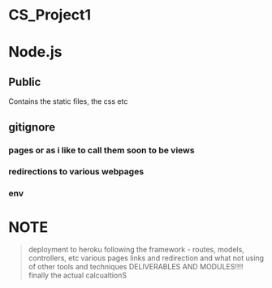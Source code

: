# CS_Project1
# Node.js
## Public 
Contains the static files, the css etc
## gitignore
### pages or as i like to call them soon to be views
### redirections to various webpages
### env
# NOTE
> deployment to heroku
> following the framework - routes, models, controllers, etc
> various pages
> links and redirection and what not
> using of other tools  and techniques
> DELIVERABLES AND MODULES!!!!
> finally the actual calcualtionS
<!-- npm init, npm install express-!>
the tools to learn 
 figma, docker, sql
system deliverables
